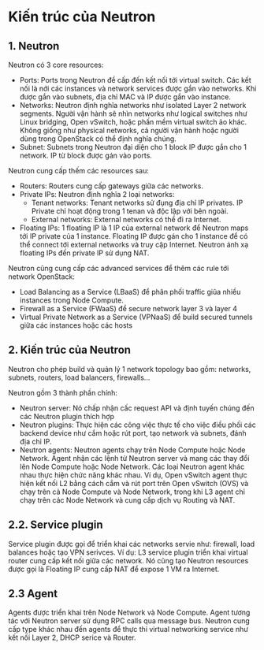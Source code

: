 # Kiến trúc của Neutron
## 1. Neutron
Neutron có 3 core resources:
- Ports: Ports trong Neutron đề cấp đến kết nối tới virtual switch. Các kết nối là nới các instances và network services được gắn vào networks. Khi được gắn vào subnets, địa chỉ MAC và IP được gắn vào instance.
- Networks: Neutron định nghĩa networks như isolated Layer 2 network segments. Người vận hành sẽ nhìn networks như logical switches như Linux bridging, Open vSwitch, hoặc phấn mềm virtual switch ảo khác. Không giống như physical networks, cả người vận hành hoặc người dùng trong OpenStack có thể định nghĩa chúng.
- Subnet: Subnets trong Neutron đại diện cho 1 block IP được gắn cho 1 network. IP từ block được gán vào ports.

Neutron cung cấp thếm các resources sau:
- Routers: Routers cung cấp gateways giữa các networks.
- Private IPs: Neutron định nghĩa 2 loại networks:
  - Tenant networks: Tenant networks sử đụng địa chỉ IP privates. IP Private chỉ hoạt động trong 1 tenan và độc lập với bên ngoài.
  - External networks: External networks có thể đi ra Internet.
- Floating IPs: 1 floating IP là 1 IP của external network để Neutron maps tới IP private của 1 instance. Floating IP được gán cho 1 instance để có thể connect tới external networks và truy cập Internet. Neutron ánh xạ floating IPs đến private IP sử dụng NAT.

Neutron cũng cung cấp các advanced services để thêm các rule tới network OpenStack: 
- Load Balancing as a Service (LBaaS) để phân phối traffic giũa nhiều instances trong Node Compute.
- Firewall as a Service (FWaaS) để secure network layer 3 và layer 4
- Virtual Private Network as a Service (VPNaaS) để build secured tunnels giữa các instances hoặc các hosts

## 2. Kiến trúc của Neutron

Neutron cho phép build và quản lý 1 network topology bao gồm: networks, subnets, routers, load balancers, firewalls...

Neutron gồm 3 thành phần chính:
- Neutron server: Nó chấp nhận cấc request API và định tuyến chúng đến các Neutron plugin thích hợp
- Neutron plugins: Thực hiện các công việc thực tế cho việc điều phối các backend device như cắm hoặc rút port, tạo network và subnets, đánh địa chỉ IP.
- Neutron agents: Neutron agents chạy trên Node Compute hoặc Node Network. Agent nhận các lệnh từ Neutron server và mang các thay đổi lên Node Compute hoặc Node Network. Các loại Neutron agent khác nhau thực hiện chức năng khác nhau. Ví dụ, Open vSwitch agent thực hiện kết nối L2 bằng cách cắm và rút port trên Open vSwitch (OVS) và chạy trên cả Node Compute và Node Network, trong khi L3 agent chỉ chạy trên các Node Network và cung cấp dịch vụ Routing và NAT.

## 2.2. Service plugin

Service plugin được gọi để triển khai các networks servie như: firewall, load balances hoặc tạo VPN serivces. Ví dụ: L3 service plugin triển khai virtual router cung cấp kết nối giữa các network. Nó cũng tạo Neutron resources được gọi là Floating IP cung cấp NAT để expose 1 VM ra Internet.

## 2.3 Agent

Agents được triển khai trên Node Network và Node Compute. Agent tương tác với Neutron server sử dụng RPC calls qua message bus. Neutron cung cấp type khác nhau đến agents để thực thi virtual networking service như kết nối Layer 2, DHCP serice và Router.
